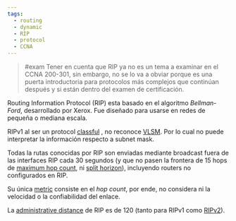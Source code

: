 ```yaml
---
tags:
  - routing
  - dynamic
  - RIP
  - protocol
  - CCNA
---
```


> #exam Tener en cuenta que RIP ya no es un tema a examinar en el CCNA 200-301, sin embargo, no se lo va a obviar porque es una puerta introductoria para protocolos más complejos que continúan después y si están dentro del examen de certificación. 

Routing Information Protocol (RIP) esta basado en el algoritmo _Bellman-Ford_, desarrollado por Xerox. Fue diseñado para usarse en redes de pequeña o mediana escala.

RIPv1 al ser un protocol [classful](../../IPv4%20addressing/classful.md) , no reconoce [VLSM](../../VLSM.md). Por lo cual no puede interpretar la información respecto a subnet mask.   

Todas la rutas conocidas por RIP son enviadas mediante broadcast fuera de las interfaces RIP cada 30 segundos (y que no pasen la frontera de 15 hops de [maximum hop count](maximum%20hop%20count.md), ni [split horizon](split%20horizon.md)), incluyendo routers no configurados en RIP. 

Su única [metric]((OLD)%20metric.md)  consiste en el _hop count_, por ende, no considera ni la velocidad o la confiabilidad del enlace. 

La [administrative distance](basics%20of%20routing/administrative%20distance.md)  de RIP es de 120 (tanto para RIPv1 como [RIPv2](RIPv2.md)). 
